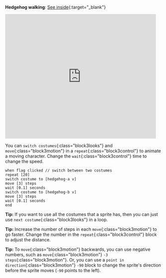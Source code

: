 **Hedgehog walking**: [See inside](https://scratch.mit.edu/projects/499398615/editor){:target="_blank"}

<div class="scratch-preview">
  <iframe allowtransparency="true" width="485" height="402" src="https://scratch.mit.edu/projects/embed/499398615/?autostart=false" frameborder="0"></iframe>
</div>

You can `switch costumes`{:class="block3looks"} and `move`{:class="block3motion"} in a `repeat`{:class="block3control"} to animate a moving character. Change the `wait`{:class="block3control"} time to change the speed.

```blocks3
when flag clicked // switch between two costumes
repeat [20]
switch costume to [hedgehog-a v]
move [3] steps
wait [0.1] seconds
switch costume to [hedgehog-b v]
move [3] steps
wait [0.1] seconds
end
```

**Tip:** If you want to use all the costumes that a sprite has, then you can just use `next costume`{:class="block3looks"} in a loop.

**Tip:** Increase the number of steps in each `move`{:class="block3motion"} to go faster. Change the number in the `repeat`{:class="block3control"} block to adjust the distance.

**Tip:** To `move`{:class="block3motion"} backwards, you can use negative numbers, such as `move`{:class="block3motion"} `-3` `steps`{:class="block3motion"}. Or, you can use a `point in direction`{:class="block3motion"} `-90` block to change the sprite's direction before the sprite moves (`-90` points to the left). 

